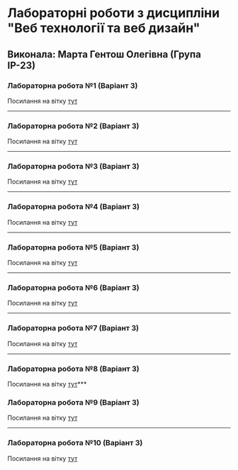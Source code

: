 # Лабораторні роботи з дисципліни "Веб технології та веб дизайн"

## Виконала: Марта Гентош Олегівна (Група ІР-23)

### Лабораторна робота №1 (Варіант 3)
Посилання на вітку [тут](https://github.com/MartaHentosh/Web_lab/tree/lab1)

***
### Лабораторна робота №2 (Варіант 3)
Посилання на вітку [тут](https://github.com/MartaHentosh/Web_lab/tree/lab2)

***
### Лабораторна робота №3 (Варіант 3)
Посилання на вітку [тут](https://github.com/MartaHentosh/Web_lab/tree/lab3)

***
### Лабораторна робота №4 (Варіант 3)
Посилання на вітку [тут](https://github.com/MartaHentosh/Web_lab/tree/lab4)

***
### Лабораторна робота №5 (Варіант 3)
Посилання на вітку [тут](https://github.com/MartaHentosh/Web_lab/tree/lab5)

***
### Лабораторна робота №6 (Варіант 3)
Посилання на вітку [тут](https://github.com/MartaHentosh/Web_lab/tree/lab6)

***
### Лабораторна робота №7 (Варіант 3)
Посилання на вітку [тут](https://google.com)

***
### Лабораторна робота №8 (Варіант 3)
Посилання на вітку [тут](https://google.com)***

### Лабораторна робота №9 (Варіант 3)
Посилання на вітку [тут](https://google.com)

***
### Лабораторна робота №10 (Варіант 3)
Посилання на вітку [тут](https://google.com)
